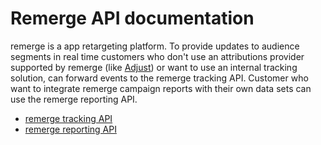 # Remerge API documentation

remerge is a app retargeting platform. To provide updates to audience segments in real time customers who don't use an attributions provider supported by remerge (like [Adjust](http://www.adjust.com)) or want to use an internal tracking solution, can forward events to the remerge tracking API. Customer who want to integrate remerge campaign reports with their own data sets can use the remerge reporting API.

* [remerge tracking API](tracking.html)
* [remerge reporting API](reporting.html)